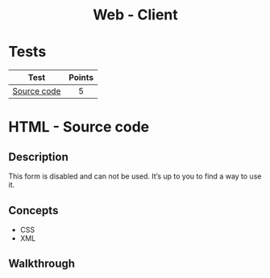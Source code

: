 <h1 align= "center">Web - Client</h1>

# Tests
|Test|Points|
|:-:|:-:|
|[Source code](#html-source-code)|5|

# HTML - Source code
## Description
This form is disabled and can not be used. It’s up to you to find a way to use it.
## Concepts
* CSS
* XML
## Walkthrough
```
```